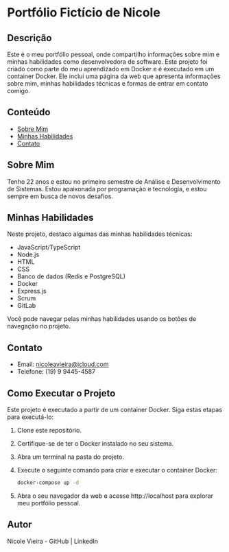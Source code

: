 # Portfólio Fictício de Nicole

## Descrição

Este é o meu portfólio pessoal, onde compartilho informações sobre mim e minhas habilidades como desenvolvedora de software. Este projeto foi criado como parte do meu aprendizado em Docker e é executado em um container Docker. Ele inclui uma página da web que apresenta informações sobre mim, minhas habilidades técnicas e formas de entrar em contato comigo.

## Conteúdo

- [Sobre Mim](#sobre-mim)
- [Minhas Habilidades](#minhas-habilidades)
- [Contato](#contato)

## Sobre Mim

Tenho 22 anos e estou no primeiro semestre de Análise e Desenvolvimento de Sistemas. Estou apaixonada por programação e tecnologia, e estou sempre em busca de novos desafios.

## Minhas Habilidades

Neste projeto, destaco algumas das minhas habilidades técnicas:

- JavaScript/TypeScript
- Node.js
- HTML
- CSS
- Banco de dados (Redis e PostgreSQL)
- Docker
- Express.js
- Scrum
- GitLab

Você pode navegar pelas minhas habilidades usando os botões de navegação no projeto.

## Contato

- Email: [nicoleavieira@icloud.com](mailto:nicoleavieira@icloud.com)
- Telefone: (19) 9 9445-4587

## Como Executar o Projeto

Este projeto é executado a partir de um container Docker. Siga estas etapas para executá-lo:

1. Clone este repositório.
2. Certifique-se de ter o Docker instalado no seu sistema.
3. Abra um terminal na pasta do projeto.
4. Execute o seguinte comando para criar e executar o container Docker:

   ```bash
   docker-compose up -d
5. Abra o seu navegador da web e acesse http://localhost para explorar meu portfólio pessoal.

## Autor

Nicole Vieira - GitHub | LinkedIn